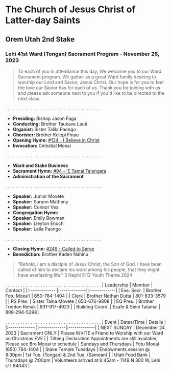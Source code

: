 # The Church of Jesus Christ of Latter-day Saints
## Orem Utah 2nd Stake
### Lehi 41st Ward (Tongan) Sacrament Program - November 26, 2023

> To each of you in attendance this day, We welcome you to our Ward Sacrament program. We gather as a great Ward family desiring to worship our Lord and Savior, Jesus Christ. Our hope is for you to feel the love our Savior has for each of us. Thank you for joining with us and please ask someone next to you if you'd like to be directed to the next class. 


. . . . . . . . . . . . . . . . . . . . . . . . . . . . . . . . . . . . . . 
* __Presiding:__ Bishop Jason Faga
* __Conducting:__ Brother Taukave Lauti
* __Organist:__ Sister Talila Paongo
* __Chorister:__ Brother Kelepi Finau
* __Opening Hymn:__ [#134 - I Believe in Christ](https://media.ldscdn.org/pdf/music/hymns/2001-01-1340-i-believe-in-christ-eng.pdf?download=true)
* __Invocation:__ Celestial Moeai 


. . . . . . . . . . . . . . . . . . . . . . . . . . . . . . . . . . . . . . 
* __Ward and Stake Business__
* __Sacrament Hymn:__ [#94 - ʻE Tamai Taʻengata](https://media.ldscdn.org/pdf/music/hymns-tongan/1994-01-0940-o-god-the-eternal-father-ton.pdf?download=true)
* __Administration of the Sacrament__


. . . . . . . . . . . . . . . . . . . . . . . . . . . . . . . . . . . . . . 
* __Speaker:__ Junior Movete
* __Speaker:__ Sarynn Matheny
* __Speaker:__ Connor Vea
* __Congregation Hymn:__
* __Speaker:__ Emily Bowman
* __Speaker:__ Lleyton Enoch
* __Speaker:__ Leila Paongo 


. . . . . . . . . . . . . . . . . . . . . . . . . . . . . . . . . . . . . . 
* __Closing Hymn:__ [#249 - Called to Serve](https://media.ldscdn.org/pdf/music/hymns/2001-01-2490-called-to-serve-eng.pdf?download=true)
* __Benediction:__ Brother Kaden Nahinu

> “Behold, I am a disciple of Jesus Christ, the Son of God. I have been called of him to declare his word among his people, that they might have everlasting life.”
> 3 Nephi 5:13
> Youth Theme 2024

. . . . . . . . . . . . . . . . . . . . . . . . . . . . . . . . . . . . . . 
| Leadership | Member | Contact  |
|:------------- |:-------------|:-------------|
| Exe. Secr. | Brother Fotu Moea'i | 650-784-1404 |
| Clerk | Brother Nathan Dutta | 801-833-3579  |
| RS Pres. | Sister Taina Movete | 650-676-9808 |
| EQ Pres. | Brother Trenton Rehak | 831-917-4923 |
| Building Coord. | Esafe & Seini Talamai | 808-294-5398 |


. . . . . . . . . . . . . . . . . . . . . . . . . . . . . . . . . . . . . . 
| Event | Dates/Time | Details  |
|:------------- |:-------------|:-------------|
| NEXT SUNDAY | December 24, 2023 | Sacrament ONLY | Please INVITE a Friend to Worship with our Ward on Christmas EVE |
| Tithing Declaration Appointments are still available, Please see Bro Moeai to schedule | Sundays and Thursdays | Fotu Moeai (650) 784-1404 |
| Stake Temple Tuesdays | Endowments session @ 8:30pm | 1st Tue. (Tongan) & 2nd Tue. (Samoan) |
| Utah Food Bank | Thursdays @ 7:00pm | Volunteers arrived at 6:45am - 1149 N 300 W, Lehi UT 84043  |

